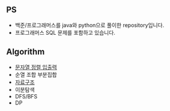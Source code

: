 ## PS
- 백준/프로그래머스를 java와 python으로 풀이한 repository입니다.
- 프로그래머스 SQL 문제를 포함하고 있습니다.
## Algorithm
- [문자열 정렬 입출력](https://github.com/AnChanUng/Algorithm/blob/main/%EB%AC%B8%EC%9E%90%EC%97%B4%20%EC%A0%95%EB%A0%AC%20%EC%9E%85%EC%B6%9C%EB%A0%A5.md)
- 순열 조합 부분집합
- [자료구조](https://github.com/AnChanUng/Algorithm/blob/main/%EC%9E%90%EB%A3%8C%EA%B5%AC%EC%A1%B0.md)
- 이분탐색
- DFS/BFS
- DP
